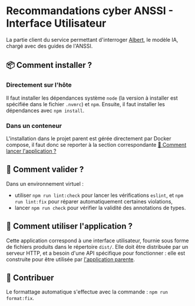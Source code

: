 # Recommandations cyber ANSSI - Interface Utilisateur

La partie client du service permettant d'interroger [Albert](https://albert.etalab.gouv.fr), le modèle IA, chargé avec des guides de l'ANSSI.

## 📦 Comment installer ?

### Directement sur l'hôte

Il faut installer les dépendances système `node` (la version à installer est spécifiée dans le fichier `.nvmrc`) et `npm`.
Ensuite, il faut installer les dépendances avec `npm install`.

### Dans un conteneur

L'installation dans le projet parent est gérée directement par Docker compose, il faut donc se reporter à la section correspondante [🚀 Comment lancer l'application ?](../README.md#-comment-lancer-lapplication-)

## 🧪 Comment valider ?

Dans un environnement virtuel :

- utiliser `npm run lint:check` pour lancer les vérifications `eslint`, et `npm run lint:fix` pour réparer automatiquement certaines violations,
- lancer `npm run check` pour vérifier la validité des annotations de types.

## 💬 Comment utiliser l'application ?

Cette application correspond à une interface utilisateur, fournie sous forme de fichiers produits dans le répertoire `dist/`.
Elle doit être distribuée par un serveur HTTP, et a besoin d'une API spécifique pour fonctionner : elle est construite pour être utilisée par [l'application parente](../).

## 🤝 Contribuer

Le formattage automatique s'effectue avec la commande : `npm run format:fix`.
